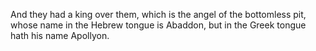 And they had a king over them, which is the angel of the bottomless pit, whose name in the Hebrew tongue is Abaddon, but in the Greek tongue hath his name Apollyon.
